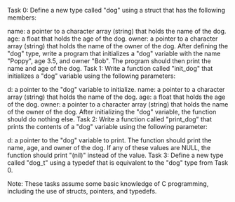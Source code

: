 Task 0:
Define a new type called "dog" using a struct that has the following members:

name: a pointer to a character array (string) that holds the name of the dog.
age: a float that holds the age of the dog.
owner: a pointer to a character array (string) that holds the name of the owner of the dog.
After defining the "dog" type, write a program that initializes a "dog" variable with the name "Poppy", age 3.5, and owner "Bob". The program should then print the name and age of the dog.
Task 1:
Write a function called "init_dog" that initializes a "dog" variable using the following parameters:

d: a pointer to the "dog" variable to initialize.
name: a pointer to a character array (string) that holds the name of the dog.
age: a float that holds the age of the dog.
owner: a pointer to a character array (string) that holds the name of the owner of the dog.
After initializing the "dog" variable, the function should do nothing else.
Task 2:
Write a function called "print_dog" that prints the contents of a "dog" variable using the following parameter:

d: a pointer to the "dog" variable to print.
The function should print the name, age, and owner of the dog. If any of these values are NULL, the function should print "(nil)" instead of the value.
Task 3:
Define a new type called "dog_t" using a typedef that is equivalent to the "dog" type from Task 0.

Note: These tasks assume some basic knowledge of C programming, including the use of structs, pointers, and typedefs.
